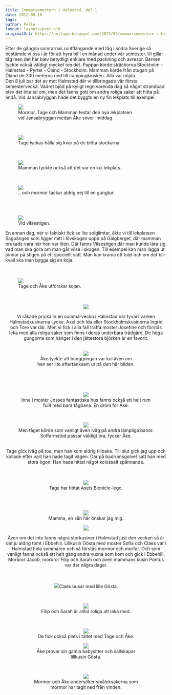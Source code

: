 ```yaml
---
title: Sommarsemestern i Halmstad, del 1
date: 2012-09-16
tags: 	
author: Pelle
layout: layouts/post.njk
originalUrl: https://nejtupp.blogspot.com/2012/09/sommarsemestern-i-halmstad-del-1.html
---
```


Efter de gångna somrarnas runtflängande med tåg i södra Sverige så bestämde vi oss i år för att hyra bil i en månad under vår semester. Vi gillar tåg men det här blev betydligt enklare med packning och avresor. Barnen tyckte också väldigt mycket om det. Pappan körde sträckorna Stockholm - Halmstad - Pyrtet - Öland - Stockholm. Mamman körde från stugan på Öland de 200 meterna ned till campingkiosken. Alla var nöjda.<br>Den 8 juli bar det av mot Halmstad där vi tillbringade vår första semestervecka. Vädret bjöd på kyligt regn varenda dag så något strandbad blev det inte tal om, men det fanns gott om andra roliga saker att hitta på ändå. Vid Jansabryggan hade det byggts en ny fin lekplats till exempel.

<figure>
	<img src="../../../../img/Ebbehill+-+Lekplats+vid+Jensabryggan-5C5C5607.jpg">
	<figcaption>Mormor, Tage och Mamman testar den nya lekplatsen <br>vid Jansabryggan medan Åke sover  middag.</figcaption>
</figure><br>

<figure>
	<img src="../../../../img/Ebbehill+-+Lekplats+vid+Jensabryggan-5C5C5598.jpg">
	<figcaption>Tage lyckas hålla sig kvar på de blöta stockarna.</figcaption>
</figure><br>

<figure>
	<img src="../../../../img/Ebbehill+-+Lekplats+vid+Jensabryggan-5C5C5610.jpg">
	<figcaption>Mamman tyckte också att det var en kul lekplats..</figcaption>
</figure><br>

<figure>
	<img src="../../../../img/Ebbehill+-+Lekplats+vid+Jensabryggan-5C5C5619.jpg">
	<figcaption>.. och mormor tackar aldrig nej till en gungtur.</figcaption>
</figure><br><br>

<figure>
	<img src="../../../../img/Ebbehill+-+Pa%CC%8A+Galgberget-5C5C5688.jpg">
	<figcaption>Vid vilsestigen.</figcaption>
</figure>En annan dag, när vi faktiskt fick se lite solglimtar, åkte vi till lekplatsen Sagoängen som ligger mitt i lövskogen uppe på Galgberget, där mamman brukade vara när hon var liten. Där fanns Vilsestigen där man kunde lära sig vad man ska göra om man går vilse i skogen. Till exempel kan man lägga ut pinnar på stigen på ett speciellt sätt. Man kan krama ett träd och om det blir kväll ska man bygga sig en koja.<br><br><br>

<figure>
	<img src="../../../../img/Ebbehill+-+Pa%CC%8A+Galgberget-5C5C5690.jpg">
	<figcaption>Tage och Åke utforskar kojan.</figcaption>
</figure><br><br><div class="separator" style="clear: both; text-align: center;"><img src="../../../../img/Ebbehill+-+Hos+Josefin-5C5C5705.jpg">
</figure>

Vi råkade pricka in en sommarvecka i Halmstad när tyvärr varken Halmstadkusinerna Lycke, Axel och Ida eller Stockholmskusinerna Ingrid och Tore var där. Men vi fick i alla fall träffa moster Josefine och förstås leka med alla roliga saker som finns i deras underbara trädgård. De höga gungorna som hänger i den jättestora björken är en favorit.<br><br>

<figure>
	<img src="../../../../img/Ebbehill+-+Hos+Josefin-5C5C5702.jpg">
	<figcaption>Åke tyckte att hänggungan var kul även om <br>han ser lite eftertänksam ut på den här bilden.</figcaption>
</figure><br><br><br>

<figure>
	<img src="../../../../img/Ebbehill+-+Hos+Josefin-5C5C5727.jpg">
	<figcaption>Inne i moster Josses fantastiska hus fanns också ett helt rum fullt med bara tågbana. En dröm för Åke.</figcaption>
</figure><br>

<figure>
	<img src="../../../../img/Ebbehill+-+Hos+Josefin-5C5C5724.jpg">
	<figcaption>Men tåget körde som vanligt även iväg på andra lämpliga banor. Soffarmstöd passar väldigt bra, tycker Åke.</figcaption>
</figure><br>Tage gick iväg på toa, men han kom aldrig tillbaka. Till slut gick jag upp och kollade efter vart han hade tagit vägen. Där på badrumsgolvet satt han med stora ögon. Han hade hittat något kolossalt spännande.<br><br><br>

<figure>
	<img src="../../../../img/Ebbehill+-+Hos+Josefin-5C5C5736.jpg">
	<figcaption>Tage har hittat Axels Bionicle-lego.</figcaption>
</figure><br><br>

<figure>
	<img src="../../../../img/Ebbehill+-+Hos+Josefin-5C5C5729.jpg">
	<figcaption>Mamma, en sån här önskar jag mig.</figcaption>
</figure><div class="separator" style="clear: both; text-align: center;"><img src="../../../../img/Ebbehill+-+allma%CC%88nt-5C5C5651.jpg">
</figure>

Även om det inte fanns några storkusiner i Halmstad just den veckan så är det ju aldrig tomt i Ebbehill. Lillkusin Gösta med moster Sofia och Claes var i Halmstad hela sommaren och så förstås mormor och morfar. Och som vanligt fanns också ett helt gäng andra vuxna som kom och gick i Ebbehill. Morbror Jacob, morbror Filip och Sarah och även mammans kusin Pontus var där några dagar.<br><br><br>

<figure>
	<img src="../../../../img/Ebbehill+-+Jakobs+30-a%25CC%258Arskalas-5C5C5785.jpg"></td></tr><tr><td class="tr-caption" style="text-align: center;">Claes busar med lille Gösta.</figcaption>
</figure>

<br>

<figure>
	<img src="../../../../img/Ebbehill+-+allma%CC%88nt-5C5C5653.jpg">
	<figcaption>Filip och Sarah är alltid roliga att leka med.</figcaption>
</figure><br>

<figure>
	<img src="../../../../img/Ebbehill+-+allma%CC%88nt-5C5C5577.jpg">
	<figcaption>De fick också plats i tältet med Tage och Åke.</figcaption>
</figure>

<figure>
	

<figure>
	<img src="../../../../img/Ebbehill+-+Jakobs+30-a%25CC%258Arskalas-5C5C5755.jpg">
	<figcaption>Åke provar sin gamla babysitter och sällskapar lillkusin Gösta.</figcaption>
</figure>

<br>

<figure>
	<img src="../../../../img/Ebbehill+-+allma%CC%88nt-5C5C5660.jpg">
	<figcaption>Mormor och Åke undersöker småleksakerna som mormor har tagit ned från vinden.</figcaption>
</figure>
